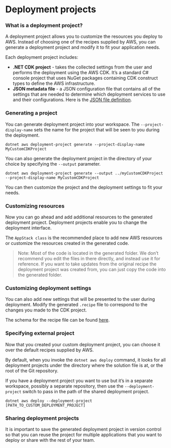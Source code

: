 # Deployment projects

### What is a deployment project?

A deployment project allows you to customize the resources you deploy to AWS. Instead of choosing one of the recipes supplied by AWS, you can generate a deployment project and modify it to fit your application needs.

Each deployment project includes:

* **.NET CDK project** - takes the collected settings from the user and performs the deployment using the AWS CDK.  It’s a standard C# console project that uses NuGet packages containing CDK construct types to define the AWS infrastructure.
* **JSON metadata file** - a JSON configuration file that contains all of the settings that are needed to determine which deployment services to use and their configurations. Here is the [JSON file definition](https://github.com/aws/aws-dotnet-deploy/tree/main/src/AWS.Deploy.Recipes/RecipeDefinitions).

### Generating a project

You can generate deployment project into your workspace. The `--project-display-name` sets the name for the project that will be seen to you during the deployment.

    dotnet aws deployment-project generate --project-display-name MyCustomCDKProject

You can also generate the deployment project in the directory of your choice by specifying the `--output` parameter.

    dotnet aws deployment-project generate --output ../myCustomCDKProject --project-display-name MyCustomCDKProject

You can then customize the project and the deployment settings to fit your needs.

### Customizing resources

Now you can go ahead and add additional resources to the generated deployment project. Deployment projects enable you to change the deployment interface.

The `AppStack class` is the recommended place to add new AWS resources or customize the resources created in the generated code.

  > Note: Most of the code is located in the generated folder. We don’t recommend you edit the files in there directly, and instead use it for reference. If you want to take updates from the original recipe the deployment project was created from, you can just copy the code into the generated folder.


### Customizing deployment settings
You can also add new settings that will be presented to the user during deployment. Modify the generated `.recipe` file to correspond to the changes you made to the CDK project.

The schema for the recipe file can be found [here](https://github.com/aws/aws-dotnet-deploy/blob/main/src/AWS.Deploy.Recipes/RecipeDefinitions/aws-deploy-recipe-schema.json).


### Specifying external project

Now that you created your custom deployment project, you can choose it over the default recipes supplied by AWS.

 By default, when you invoke the `dotnet aws deploy` command, it looks for all deployment projects under the directory where the solution file is at, or the root of the Git repository.

 If you have a deployment project you want to use but it’s in a separate workspace, possibly a separate repository, then use the `--deployment-project` switch to pass in the path of the shared deployment project.

    dotnet aws deploy --deployment-project [PATH_TO_CUSTOM_DEPLOYMENT_PROJECT]

### Sharing deployment projects

It is important to save the generated deployment project in version control so that you can reuse the project for multiple applications that you want to deploy or share with the rest of your team.
